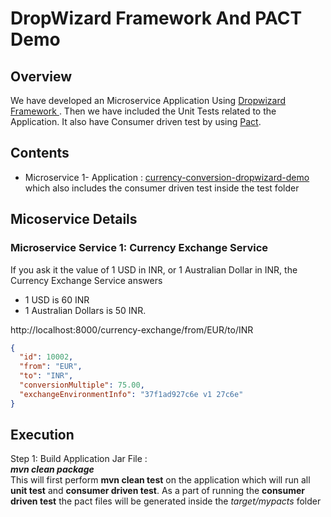 # DropWizard Framework And PACT Demo

## Overview
We have developed an Microservice Application Using [ Dropwizard Framework ](https://www.dropwizard.io/en/latest/index.html).
Then we have included the Unit Tests related to the Application.
It also have Consumer driven test by using [Pact](https://docs.pact.io/).

## Contents
* Microservice 1- Application : [currency-conversion-dropwizard-demo](https://github.com/kingshuknandy2016/DropWizardAppAndPactDemo/tree/master/currency-conversion-dropwizard-demo) which also includes the consumer driven test inside the test  folder


## Micoservice Details


### Microservice Service 1: Currency Exchange Service

If you ask it the value of 1 USD in INR, or 1 Australian Dollar in INR, the Currency Exchange Service answers 
- 1 USD is 60 INR
- 1 Australian Dollars is 50 INR. 

http://localhost:8000/currency-exchange/from/EUR/to/INR

```json
{
  "id": 10002,
  "from": "EUR",
  "to": "INR",
  "conversionMultiple": 75.00,
  "exchangeEnvironmentInfo": "37f1ad927c6e v1 27c6e"
}
```

## Execution

Step 1: Build Application Jar File : <br/> 
***mvn clean package***<br/>
This will first perform **mvn clean test** on the application which will run all **unit test** and **consumer driven test**.
As a part of running the **consumer driven test** the pact files will be generated inside the *target/mypacts* folder
